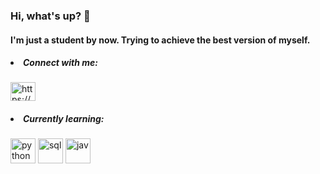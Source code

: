 <h3 align="left">Hi, what's up? 🤪</h3>
<h4 align="left">I'm just a student by now. Trying to achieve the best version of myself.</h4>

<h5 align="left"><li>Connect with me:</li></h5>
<p align="left">
<a href="https://linkedin.com/in/https://www.linkedin.com/in/gabriela-lu%c3%adza-nunes-rabelo-37547a11a/" target="blank"><img align="center" src="https://raw.githubusercontent.com/rahuldkjain/github-profile-readme-generator/master/src/images/icons/Social/linked-in-alt.svg" alt="https://www.linkedin.com/in/gabriela-lu%c3%adza-nunes-rabelo-37547a11a/" height="30" width="40" /></a>
</p>

<!--<h5 align="left">Languages and Tools:</h5>
<p align="left"> <a href="https://www.java.com" target="_blank" rel="noreferrer"> <img src="https://raw.githubusercontent.com/devicons/devicon/master/icons/java/java-original.svg" alt="java" width="40" height="40"/> </a> <a href="https://www.linux.org/" target="_blank" rel="noreferrer"> <img src="https://raw.githubusercontent.com/devicons/devicon/master/icons/linux/linux-original.svg" alt="linux" width="40" height="40"/> </a> <a href="https://www.mysql.com/" target="_blank" rel="noreferrer"> <img src="https://raw.githubusercontent.com/devicons/devicon/master/icons/mysql/mysql-original-wordmark.svg" alt="mysql" width="40" height="40"/> </a> </p>
<a href="https://mariadb.org/" target="_blank" rel="noreferrer"> <img src="https://www.vectorlogo.zone/logos/mariadb/mariadb-icon.svg" alt="mariadb"width="40" height="40"/> </a>-->

<h5 align="left"><li>Currently learning:</li></h5>
<!--<p align="left"> <img src="https://user-images.githubusercontent.com/30186107/29488525-f55a69d0-84da-11e7-8a39-5476f663b5eb.png" alt="web" width="110" height="50"/> <br> -->
<img src="https://w7.pngwing.com/pngs/234/329/png-transparent-python-logo-thumbnail.png" alt="python" width="40" height="40"/>
<img src="https://w7.pngwing.com/pngs/167/148/png-transparent-microsoft-azure-sql-database-microsoft-sql-server-database-blue-text-logo-thumbnail.png" alt="sql" width="40" height="40"/>
<img src="https://w7.pngwing.com/pngs/718/323/png-transparent-java-computer-icons-java-miscellaneous-text-symbol-thumbnail.png" alt="jav" width="40" height="40">

